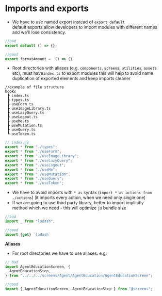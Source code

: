 # Imports and exports

- We have to use named export instead of `export default`<br />
  default exports allow developers to import modules with different names and we'll lose consistency.

```js
//bad
export default () => {};
```

```js
//good
export formatAmount =  () => {}
```

- Root directories with aliases (e.g. `components`, `screens`, `utilities`, `assets` etc), must have`index.ts` to export modules
  this will help to avoid name duplication of exported elements and keep imports cleaner

```
//example of file structure
hooks
 ┣ index.ts
 ┣ types.ts
 ┣ useForm.ts
 ┣ useImageLibrary.ts
 ┣ useLazyQuery.ts
 ┣ useLogout.ts
 ┣ useMe.ts
 ┣ useMutation.ts
 ┣ useQuery.ts
 ┗ useToken.ts
```

```js
// index.js
export * from "./types";
export * from "./useForm";
export * from "./useImageLibrary";
export * from "./useLazyQuery";
export * from "./useLogout";
export * from "./useMe";
export * from "./useMutation";
export * from "./useQuery";
export * from "./useToken";
```

- We have to avoid imports with `* as` syntax (`import * as actions from ./actions`) (it imports every action, when we need only single one)
- If we are going to use third party library, better to import implicitly method which we need - this will optimize `js` bundle size

```js
//bad
import _ from "lodash";
```

```js
//good
import {get} `lodash`
```

**Aliases**

- For root directories we have to use aliases. e.g:

```js
// bad
import AgentEducationScreen, {
  AgentEducationStep,
} from "../../../screens/Agent/AgentEducation/AgentEducationScreen";

//good
import { AgentEducationScreen, AgentEducationStep } from "@screens";
```
